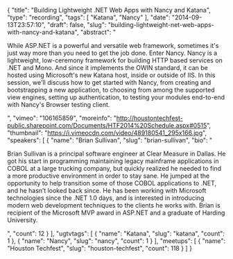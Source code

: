 {
  "title": "Building Lightweight .NET Web Apps with Nancy and Katana",
  "type": "recording",
  "tags": [
    "Katana",
    "Nancy"
  ],
  "date": "2014-09-13T23:57:10",
  "draft": false,
  "slug": "building-lightweight-net-web-apps-with-nancy-and-katana",
  "abstract": "<p>While ASP.NET is a powerful and versatile web framework, sometimes it's just way more than you need to get the job done. Enter Nancy. Nancy is a lightweight, low-ceremony framework for building HTTP based services on .NET and Mono. And since it implements the OWIN standard, it can be hosted using Microsoft's new Katana host, inside or outside of IIS. In this session, we'll discuss how to get started with Nancy, from creating and bootstrapping a new application, to choosing from among the supported view engines, setting up authentication, to testing your modules end-to-end with Nancy's Browser testing client.</p>",
  "vimeo": "106165859",
  "moreinfo": "http://houstontechfest-public.sharepoint.com/Documents/HTF2014%20Schedule.aspx#0515",
  "thumbnail": "https://i.vimeocdn.com/video/489180541_295x166.jpg",
  "speakers": [
    {
      "name": "Brian Sullivan",
      "slug": "brian-sullivan",
      "bio": "<p>Brian Sullivan is a principal software engineer at Clear Measure in Dallas. He got his start in programming maintaining legacy mainframe applications in COBOL at a large trucking company, but quickly realized he needed to find a more productive environment in order to stay sane. He jumped at the opportunity to help transition some of those COBOL applications to .NET, and he hasn’t looked back since. He has been working with Microsoft technologies since the .NET 1.0 days, and is interested in introducing modern web development techniques to the clients he works with. Brian is recipient of the Microsoft MVP award in ASP.NET and a graduate of Harding University.</p>",
      "count": 12
    }
  ],
  "ugtvtags": [
    {
      "name": "Katana",
      "slug": "katana",
      "count": 1
    },
    {
      "name": "Nancy",
      "slug": "nancy",
      "count": 1
    }
  ],
  "meetups": [
    {
      "name": "Houston Techfest",
      "slug": "houston-techfest",
      "count": 118
    }
  ]
}